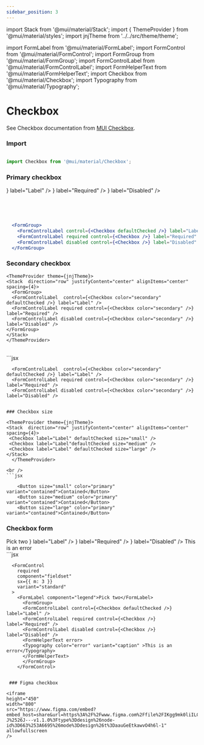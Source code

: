```yaml
---
sidebar_position: 3
---
```

import Stack from '@mui/material/Stack';
import { ThemeProvider } from '@mui/material/styles';
import jnjTheme from '../../src/theme/theme';

import FormLabel from '@mui/material/FormLabel';
import FormControl from '@mui/material/FormControl';
import FormGroup from '@mui/material/FormGroup';
import FormControlLabel from '@mui/material/FormControlLabel';
import FormHelperText from '@mui/material/FormHelperText';
import Checkbox from '@mui/material/Checkbox';
import Typography from '@mui/material/Typography';

# Checkbox

See Checkbox documentation from [MUI Checkbox](https://mui.com/material-ui/react-checkbox/).

### Import

```jsx

import Checkbox from '@mui/material/Checkbox';

```

### Primary checkbox

  <ThemeProvider theme={jnjTheme}>
    <Stack  direction="row" justifyContent="center" alignItems="center" spacing={4}>
      <FormGroup>
      <FormControlLabel control={<Checkbox defaultChecked />} label="Label" />
      <FormControlLabel required control={<Checkbox />} label="Required" />
      <FormControlLabel disabled control={<Checkbox />} label="Disabled" />
    </FormGroup>
    </Stack>
  </ThemeProvider>

  <br />  <br />

  ```jsx

    <FormGroup>
      <FormControlLabel control={<Checkbox defaultChecked />} label="Label" />
      <FormControlLabel required control={<Checkbox />} label="Required" />
      <FormControlLabel disabled control={<Checkbox />} label="Disabled" />
    </FormGroup>

```

### Secondary checkbox

    <ThemeProvider theme={jnjTheme}>
    <Stack  direction="row" justifyContent="center" alignItems="center" spacing={4}>
      <FormGroup>
      <FormControlLabel  control={<Checkbox color="secondary" defaultChecked />} label="Label" />
      <FormControlLabel required control={<Checkbox color="secondary" />} label="Required" />
      <FormControlLabel disabled control={<Checkbox color="secondary" />} label="Disabled" />
    </FormGroup>
    </Stack>
    </ThemeProvider>

  <br />
  ```jsx

      <FormControlLabel  control={<Checkbox color="secondary" defaultChecked />} label="Label" />
      <FormControlLabel required control={<Checkbox color="secondary" />} label="Required" />
      <FormControlLabel disabled control={<Checkbox color="secondary" />} label="Disabled" />

  ```

### Checkbox size

  <ThemeProvider theme={jnjTheme}>
 <Stack  direction="row" justifyContent="center" alignItems="center" spacing={4}>
   <Checkbox label="Label" defaultChecked size="small" />
   <Checkbox label="Label"defaultChecked size="medium" />
   <Checkbox label="Label" defaultChecked size="large" />
  </Stack>
    </ThemeProvider>

  <br />
  ```jsx

      <Button size="small" color="primary" variant="contained">Contained</Button>
      <Button size="medium" color="primary" variant="contained">Contained</Button>
      <Button size="large" color="primary" variant="contained">Contained</Button>

  ```

  ### Checkbox form

  <ThemeProvider theme={jnjTheme}>
 <Stack  direction="row" justifyContent="center" alignItems="center" spacing={4}>
   <FormControl
        required
        component="fieldset"
        sx={{ m: 3 }}
        variant="standard"
      >
        <FormLabel component="legend">Pick two</FormLabel>
          <FormGroup>
          <FormControlLabel control={<Checkbox defaultChecked />} label="Label" />
          <FormControlLabel required control={<Checkbox />} label="Required" />
          <FormControlLabel disabled control={<Checkbox />} label="Disabled" />
          <FormHelperText error><Typography color="error" variant="caption" >This is an error</Typography></FormHelperText>
          </FormGroup>
        </FormControl>
  </Stack>
    </ThemeProvider>

  <br />
  ```jsx

      <FormControl
        required
        component="fieldset"
        sx={{ m: 3 }}
        variant="standard"
      >
        <FormLabel component="legend">Pick two</FormLabel>
          <FormGroup>
          <FormControlLabel control={<Checkbox defaultChecked />} label="Label" />
          <FormControlLabel required control={<Checkbox />} label="Required" />
          <FormControlLabel disabled control={<Checkbox />} label="Disabled" />
          <FormHelperText error>
          <Typography color="error" variant="caption" >This is an error</Typography>
          </FormHelperText>
          </FormGroup>
        </FormControl>

  ```

   ### Figma checkbox

<iframe
  height="450"
  width="800"
  src="https://www.figma.com/embed?embed_host=share&url=https%3A%2F%2Fwww.figma.com%2Ffile%2FIKgg9mk0liILChULi9LvaM%2FComponents-J%2526J---v1.1.0%3Ftype%3Ddesign%26node-id%3D663%253A6695%26mode%3Ddesign%26t%3DaauGeEtkawvO4h6l-1"
  allowfullscreen
/>







